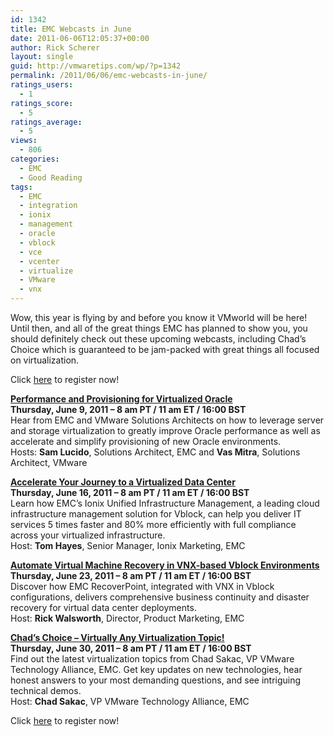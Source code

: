 ```yaml
---
id: 1342
title: EMC Webcasts in June
date: 2011-06-06T12:05:37+00:00
author: Rick Scherer
layout: single
guid: http://vmwaretips.com/wp/?p=1342
permalink: /2011/06/06/emc-webcasts-in-june/
ratings_users:
  - 1
ratings_score:
  - 5
ratings_average:
  - 5
views:
  - 806
categories:
  - EMC
  - Good Reading
tags:
  - EMC
  - integration
  - ionix
  - management
  - oracle
  - vblock
  - vce
  - vcenter
  - virtualize
  - VMware
  - vnx
---
```

Wow, this year is flying by and before you know it VMworld will be here! Until then, and all of the great things EMC has planned to show you, you should definitely check out these upcoming webcasts, including Chad&#8217;s Choice which is guaranteed to be jam-packed with great things all focused on virtualization.

Click <a href="http://info.emc.com/mk/get/DBM11251-19479_raf_lp?reg_src=WEB_Blog_VMwareTips" target="_blank">here</a> to register now!

<p class="MsoNormal">
  <strong><span><span><a href="http://info.emc.com/mk/get/DBM11251-19479_raf_lp?reg_src=WEB_Blog_VMwareTips" target="_blank">Performance and Provisioning for Virtualized Oracle<br /> </a></span></span></strong><strong><span>Thursday, June 9, 2011 &#8211; 8 am PT / 11 am ET / 16:00 BST<br /> </span></strong>Hear from EMC and VMware Solutions Architects on how to leverage server and storage virtualization to greatly improve Oracle performance as well as accelerate and simplify provisioning of new Oracle environments.<br /> Hosts: <strong><span>Sam Lucido</span></strong>, Solutions Architect, EMC and <strong><span>Vas Mitra</span></strong>, Solutions Architect, VMware
</p>

<p class="MsoNormal">
  <strong><span><span><a href="http://info.emc.com/mk/get/DBM11251-19479_raf_lp?reg_src=WEB_Blog_VMwareTips" target="_blank">Accelerate Your Journey to a Virtualized Data Center<br /> </a></span></span></strong><strong><span>Thursday, June 16, 2011 &#8211; 8 am PT / 11 am ET / 16:00 BST<br /> </span></strong>Learn how EMC&#8217;s Ionix Unified Infrastructure Management, a leading cloud infrastructure management solution for Vblock, can help you deliver IT services 5 times faster and 80% more efficiently with full compliance across your virtualized infrastructure.<br /> Host: <strong><span>Tom Hayes</span></strong>, Senior Manager, Ionix Marketing, EMC
</p>

<p class="MsoNormal">
  <strong><span><span><a href="http://info.emc.com/mk/get/DBM11251-19479_raf_lp?reg_src=WEB_Blog_VMwareTips" target="_blank">Automate Virtual Machine Recovery in VNX-based Vblock Environments<br /> </a></span></span></strong><strong><span>Thursday, June 23, 2011 &#8211; 8 am PT / 11 am ET / 16:00 BST<br /> </span></strong>Discover how EMC RecoverPoint, integrated with VNX in Vblock configurations, delivers comprehensive business continuity and disaster recovery for virtual data center deployments.<br /> Host: <strong><span>Rick Walsworth</span></strong>, Director, Product Marketing, EMC
</p>

<p class="MsoNormal">
  <strong><span><span><a href="http://info.emc.com/mk/get/DBM11251-19479_raf_lp?reg_src=WEB_Blog_VMwareTips" target="_blank">Chad’s Choice &#8211; Virtually Any Virtualization Topic!<br /> </a></span></span></strong><strong><span>Thursday, June 30, 2011 &#8211; 8 am PT / 11 am ET / 16:00 BST<br /> </span></strong>Find out the latest virtualization topics from Chad Sakac, VP VMware Technology Alliance, EMC. Get key updates on new technologies, hear honest answers to your most demanding questions, and see intriguing technical demos.<br /> Host: <strong><span>Chad Sakac</span></strong>, VP VMware Technology Alliance, EMC
</p>

<p class="MsoNormal">
  Click <a href="http://info.emc.com/mk/get/DBM11251-19479_raf_lp?reg_src=WEB_Blog_VMwareTips" target="_blank">here</a> to register now!
</p>